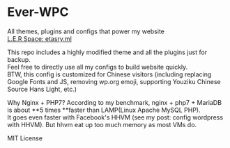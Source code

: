 # Ever-WPC
All themes, plugins and configs that power my website  
[L.E.R Space: etasry.ml](http://etasry.ml)

This repo includes a highly modified theme and all the plugins just for backup.  
Feel free to directly use all my configs to build website quickly.  
BTW, this config is customized for Chinese visitors (including replacing Google Fonts and JS, removing wp.org emoji, supporting Youziku Chinese Source Hans Light, etc.)

Why Nginx + PHP7?
According to my benchmark, nginx + php7 + MariaDB is about **5 times **faster than LAMP(Linux Apache MySQL PHP).  
It goes even faster with Facebook's HHVM (see my post: config wordpress with HHVM). But hhvm eat up too much memory as most VMs do.
  
MIT License
